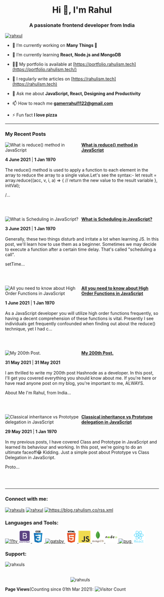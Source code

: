 <h1 align="center">Hi 👋, I'm Rahul</h1>
<h3 align="center">A passionate frontend developer from India</h3>

<p align="left"> <a href="https://twitter.com/rahxul" target="blank"><img src="https://img.shields.io/twitter/follow/rahxul?logo=twitter&style=for-the-badge" alt="rahxul" /></a> </p>

- 🔭 I’m currently working on **Many Things 🥺**

- 🌱 I’m currently learning **React, Node.js and MongoDB**

- 👨‍💻 My portfolio is available at [https://portfolio.rahulism.tech](https://portfolio.rahulism.tech/)

- 📝 I regularly write articles on [https://rahulism.tech](https://rahulism.tech)

- 💬 Ask me about **JavaScript, React, Designing and Productivity**

- 📫 How to reach me **gamerrahul1122@gmail.com**

- ⚡ Fun fact **I love pizza**

<hr>

### My Recent Posts

<!-- HASHNODE_BLOG:START -->
<p align="left">
<a href="https://rahulism.hashnode.dev/what-is-reduce-method-in-javascript" title="What is reduce() method in JavaScript"><img src="https://cdn.hashnode.com/res/hashnode/image/upload/v1622776519906/8DTVvU1FB.png" alt="What is reduce() method in JavaScript" width="250px" align="left" /></a>
<a href="https://rahulism.hashnode.dev/what-is-reduce-method-in-javascript" title="What is reduce() method in JavaScript"><strong>What is reduce() method in JavaScript</strong></a>
<div><strong>4 June 2021</strong> | <strong>1 Jan 1970</strong></div>
<br/> The reduce() method is used to apply a function to each element in the array to reduce the array to a single value.Let's see the syntax:- 
let result = array.reduce((acc, v, i, a) => {
  // return the new value to the result variable 
}, initVal);

/... </p> <br/> <br/>
<p align="left">
<a href="https://rahulism.hashnode.dev/what-is-scheduling-in-javascript-1" title="What is Scheduling in JavaScript?"><img src="https://cdn.hashnode.com/res/hashnode/image/upload/v1622685114780/qHenBt6S8.png" alt="What is Scheduling in JavaScript?" width="250px" align="left" /></a>
<a href="https://rahulism.hashnode.dev/what-is-scheduling-in-javascript-1" title="What is Scheduling in JavaScript?"><strong>What is Scheduling in JavaScript?</strong></a>
<div><strong>3 June 2021</strong> | <strong>1 Jan 1970</strong></div>
<br/> Generally, these two things disturb and irritate a lot when learning JS. In this post, we'll learn how to use them as a beginner. 
Sometimes we may decide to execute a function after a certain time delay. That's called  "scheduling a call". 

setTime... </p> <br/> <br/>
<p align="left">
<a href="https://rahulism.hashnode.dev/all-you-need-to-know-about-high-order-functions-in-javascript" title="All you need to know about High Order Functions in JavaScript"><img src="https://cdn.hashnode.com/res/hashnode/image/upload/v1622531017814/ocUcE60bX.png" alt="All you need to know about High Order Functions in JavaScript" width="250px" align="left" /></a>
<a href="https://rahulism.hashnode.dev/all-you-need-to-know-about-high-order-functions-in-javascript" title="All you need to know about High Order Functions in JavaScript"><strong>All you need to know about High Order Functions in JavaScript</strong></a>
<div><strong>1 June 2021</strong> | <strong>1 Jan 1970</strong></div>
<br/> As a JavaScript developer you will utilize high order functions frequently, so having a decent comprehension of these functions is vital. Presently I see individuals get frequently confounded when finding out about the reduce() technique, yet I had c... </p> <br/> <br/>
<p align="left">
<a href="https://rahulism.hashnode.dev/my-200th-post" title="My 200th Post."><img src="https://cdn.hashnode.com/res/hashnode/image/upload/v1622449077688/_kNd_dLHw.png" alt="My 200th Post." width="250px" align="left" /></a>
<a href="https://rahulism.hashnode.dev/my-200th-post" title="My 200th Post."><strong>My 200th Post.</strong></a>
<div><strong>31 May 2021</strong> | <strong>31 May 2021</strong></div>
<br/> I am thrilled to write my 200th post Hashnode as a developer. In this post, I'll get you covered everything you should know about me. If you're here or have read anyone post on my blog, you're important to me, ALWAYS. 

About Me
I'm Rahul, from India... </p> <br/> <br/>
<p align="left">
<a href="https://rahulism.hashnode.dev/classical-inheritance-vs-prototype-delegation-in-javascript" title="Classical inheritance vs Prototype delegation in JavaScript"><img src="https://cdn.hashnode.com/res/hashnode/image/upload/v1622265106837/rRv2BAm_z.png" alt="Classical inheritance vs Prototype delegation in JavaScript" width="250px" align="left" /></a>
<a href="https://rahulism.hashnode.dev/classical-inheritance-vs-prototype-delegation-in-javascript" title="Classical inheritance vs Prototype delegation in JavaScript"><strong>Classical inheritance vs Prototype delegation in JavaScript</strong></a>
<div><strong>29 May 2021</strong> | <strong>1 Jan 1970</strong></div>
<br/> In my previous posts, I have covered Class and Prototype in JavaScript and learned its behaviour and working. In this post, we're going to do an ultimate faceoff😂 Kidding. Just a simple post about Prototype vs Class Delegation in JavaScript. 

Proto... </p> <br/> <br/>
<!-- HASHNODE_BLOG:END -->


<hr>

<h3 align="left">Connect with me:</h3>
<p align="left">
<a href="https://dev.to/rahxuls" target="blank"><img align="center" src="https://cdn.jsdelivr.net/npm/simple-icons@3.0.1/icons/dev-dot-to.svg" alt="rahxuls" height="30" width="40" /></a>
<a href="https://twitter.com/rahxul" target="blank"><img align="center" src="https://cdn.jsdelivr.net/npm/simple-icons@3.0.1/icons/twitter.svg" alt="rahxul" height="30" width="40" /></a>
<a href="/https://blog.rahulism.co/rss.xml" target="blank"><img align="center" src="https://cdn.jsdelivr.net/npm/simple-icons@3.0.1/icons/rss.svg" alt="https://blog.rahulism.co/rss.xml" height="30" width="40" /></a>
</p>

<h3 align="left">Languages and Tools:</h3>
<p align="left"> <a href="https://www.11ty.dev/" target="_blank"> <img src="https://gist.githubusercontent.com/vivek32ta/c7f7bf583c1fb1c58d89301ea40f37fd/raw/f4c85cce5790758286b8f155ef9a177710b995df/11ty.svg" alt="11ty" width="40" height="40"/> </a> <a href="https://getbootstrap.com" target="_blank"> <img src="https://raw.githubusercontent.com/devicons/devicon/master/icons/bootstrap/bootstrap-plain-wordmark.svg" alt="bootstrap" width="40" height="40"/> </a> <a href="https://www.w3schools.com/css/" target="_blank"> <img src="https://raw.githubusercontent.com/devicons/devicon/master/icons/css3/css3-original-wordmark.svg" alt="css3" width="40" height="40"/> </a> <a href="https://www.gatsbyjs.com/" target="_blank"> <img src="https://www.vectorlogo.zone/logos/gatsbyjs/gatsbyjs-icon.svg" alt="gatsby" width="40" height="40"/> </a> <a href="https://www.w3.org/html/" target="_blank"> <img src="https://raw.githubusercontent.com/devicons/devicon/master/icons/html5/html5-original-wordmark.svg" alt="html5" width="40" height="40"/> </a> <a href="https://developer.mozilla.org/en-US/docs/Web/JavaScript" target="_blank"> <img src="https://raw.githubusercontent.com/devicons/devicon/master/icons/javascript/javascript-original.svg" alt="javascript" width="40" height="40"/> </a> <a href="https://www.mongodb.com/" target="_blank"> <img src="https://raw.githubusercontent.com/devicons/devicon/master/icons/mongodb/mongodb-original-wordmark.svg" alt="mongodb" width="40" height="40"/> </a> <a href="https://nodejs.org" target="_blank"> <img src="https://raw.githubusercontent.com/devicons/devicon/master/icons/nodejs/nodejs-original-wordmark.svg" alt="nodejs" width="40" height="40"/> </a> <a href="https://pugjs.org" target="_blank"> <img src="https://cdn.worldvectorlogo.com/logos/pug.svg" alt="pug" width="40" height="40"/> </a> <a href="https://reactjs.org/" target="_blank"> <img src="https://raw.githubusercontent.com/devicons/devicon/master/icons/react/react-original-wordmark.svg" alt="react" width="40" height="40"/> </a> </p>

<h3 align="left">Support:</h3>
<p><a href="https://www.buymeacoffee.com/rahxuls"> <img align="left" src="https://cdn.buymeacoffee.com/buttons/v2/default-yellow.png" height="50" width="210" alt="rahxuls" /></a></p><br><br>

<p>&nbsp;<img align="center" src="https://github-readme-stats.vercel.app/api?username=rahxuls&show_icons=true&locale=en" alt="rahxuls" /></p>

**Page Views**(Counting since 01th Mar 2021): ![Visitor Count](https://profile-counter.glitch.me/rahxuls/count.svg)
